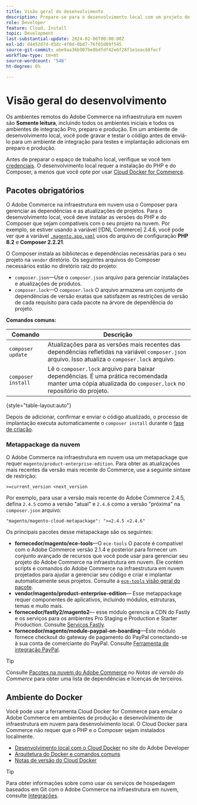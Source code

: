 ```yaml
---
title: Visão geral do desenvolvimento
description: Prepare-se para o desenvolvimento local com um projeto do Adobe Commerce na infraestrutura em nuvem.
role: Developer
feature: Cloud, Install
topic: Development
last-substantial-update: 2024-02-06T00:00:00Z
exl-id: d4452d7d-d3dc-4f8d-8bd7-76f05d89f545
source-git-commit: abe9aa36b907be8bdfdf42e6f28f1e1eac68fecf
workflow-type: tm+mt
source-wordcount: '548'
ht-degree: 0%

---
```


# Visão geral do desenvolvimento

Os ambientes remotos do Adobe Commerce na infraestrutura em nuvem são **Somente leitura**, incluindo todos os ambientes iniciais e todos os ambientes de integração Pro, preparo e produção. Em um ambiente de desenvolvimento local, você pode gravar e testar o código antes de enviá-lo para um ambiente de integração para testes e implantação adicionais em preparo e produção.

Antes de preparar o espaço de trabalho local, verifique se você tem [credenciais](../../get-started/prepare-workspace.md). O desenvolvimento local requer a instalação do PHP e do Composer, a menos que você opte por usar [Cloud Docker for Commerce](#docker-environment).

## Pacotes obrigatórios

O Adobe Commerce na infraestrutura em nuvem usa o Composer para gerenciar as dependências e as atualizações de projetos. Para o desenvolvimento local, você deve instalar as versões do PHP e do Composer que sejam compatíveis com o seu projeto na nuvem. Por exemplo, se estiver usando a variável [!DNL Commerce] 2.4.6, você pode ver que a variável [`.magento.app.yaml`](https://github.com/magento/magento-cloud/blob/2.4.6/.magento.app.yaml) usos do arquivo de configuração **PHP 8.2** e **Composer 2.2.21**.

O Composer instala as bibliotecas e dependências necessárias para o seu projeto na `vendor` diretório. Os seguintes arquivos do Composer necessários estão no diretório raiz do projeto:

- `composer.json`—Use o `composer.json` arquivo para gerenciar instalações e atualizações de produtos.
- `composer.lock`—O `composer.lock` O arquivo armazena um conjunto de dependências de versão exatas que satisfazem as restrições de versão de cada requisito para cada pacote na árvore de dependência do projeto.

**Comandos comuns:**

| Comando | Descrição |
|--------------------|----------------------------------------------------------------------------------------------------------------------------------------------------------|
| `composer update` | Atualizações para as versões mais recentes das dependências refletidas na variável `composer.json` arquivo. Isso atualiza o `composer.lock` arquivo. |
| `composer install` | Lê o `composer.lock` arquivo para baixar dependências. É uma prática recomendada manter uma cópia atualizada do `composer.lock` no repositório do projeto. |

{style="table-layout:auto"}

Depois de adicionar, confirmar e enviar o código atualizado, o processo de implantação executa automaticamente o `composer install` durante o [fase de criação](../deploy/process.md#build-phase-build-phase).

### Metappackage da nuvem

O Adobe Commerce na infraestrutura em nuvem usa um metapackage que requer `magento/product-enterprise-edition`. Para obter as atualizações mais recentes da versão mais recente do Commerce, use a seguinte sintaxe de restrição:

```text
>=current_version <next_version
```

Por exemplo, para usar a versão mais recente do Adobe Commerce 2.4.5, defina `2.4.5` como a versão &quot;atual&quot; e `2.4.6` como a versão &quot;próxima&quot; na `composer.json` arquivo:

```text
"magento/magento-cloud-metapackage": ">=2.4.5 <2.4.6"
```

Os principais pacotes desse metapackage são os seguintes:

- **fornecedor/magento/ece-tools**—O `ece-tools` O pacote é compatível com o Adobe Commerce versão 2.1.4 e posterior para fornecer um conjunto avançado de recursos que você pode usar para gerenciar seu projeto do Adobe Commerce na infraestrutura em nuvem. Ele contém scripts e comandos do Adobe Commerce na infraestrutura em nuvem projetados para ajudar a gerenciar seu código e criar e implantar automaticamente seus projetos. Consulte a [`ece-tools` visão geral do pacote](../dev-tools/package-overview.md).
- **vendor/magento/product-enterprise-edition**— Esse metappackage requer componentes de aplicativos, incluindo módulos, estruturas, temas e muito mais.
- **fornecedor/fastly2/magento2**— esse módulo gerencia a CDN do Fastly e os serviços para os ambientes Pro Staging e Production e Starter Production. Consulte [Serviços Fastly](/help/cloud-guide/cdn/fastly.md#fastly-cdn-module-for-magento-2).
- **fornecedor/magento/module-paypal-on-boarding**—Este módulo fornece checkout do gateway de pagamento do PayPal conectando-se à sua conta de comerciante do PayPal. Consulte [Ferramenta de integração PayPal](../store/paypal.md).

>[!TIP]
>
>Consulte [Pacotes na nuvem do Adobe Commerce](/help/cloud-guide/release-notes/cloud-packages.md) no _Notas de versão do Commerce_ para obter uma lista de dependências e licenças de terceiros.

## Ambiente do Docker

Você pode usar a ferramenta Cloud Docker for Commerce para emular o Adobe Commerce em ambientes de produção e desenvolvimento de infraestrutura em nuvem para desenvolvimento local. O Cloud Docker para Commerce não requer que o PHP e o Composer sejam instalados localmente.

- [Desenvolvimento local com o Cloud Docker](https://developer.adobe.com/commerce/cloud-tools/docker/setup/) no site do Adobe Developer
- [Arquitetura do Docker e comandos comuns](../dev-tools/cloud-docker.md)
- [Notas de versão do Cloud Docker](../release-notes/cloud-docker.md)

>[!TIP]
>
>Para obter informações sobre como usar os serviços de hospedagem baseados em Git com o Adobe Commerce na infraestrutura em nuvem, consulte [Integrações](../integrations/overview.md).
